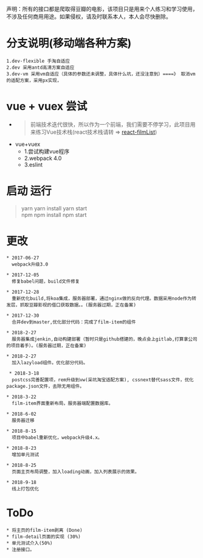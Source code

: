 声明：所有的接口都是爬取得豆瓣的电影，该项目只是用来个人练习和学习使用，不涉及任何商用用途。如果侵权，请及时联系本人，本人会尽快删除。

 
# 分支说明(移动端各种方案)
    1.dev-flexible 手淘自适应
    2.dev 采用antd高清方案自适应
    3.dev-vm 采用vm自适应（具体的参数还未调整，具体什么坑，还没注意到）====》 取消vm的适配方案，采用px实现，

# vue + vuex 尝试
  * >前端技术迭代很快，所以作为一个前端，我们需要不停学习，此项目用来练习Vue技术栈(react技术栈请转 => [react-filmList](https://github.com/LanceXuGood/react-flimList))
  * vue+vuex
    * 1.尝试构建vue程序
    * 2.webpack 4.0
    * 3.eslint 
    


# 启动 运行

   > yarn yarn install yarn start                                                    
   > npm npm install  npm start        


# 更改

    * 2017-06-27
      webpack升级3.0

    * 2017-12-05
      修复babel问题，build文件修复

    * 2017-12-28
      重新优化build,将koa集成，服务器部署，通过nginx做的反向代理。数据采用node作为转发层，抓取豆瓣影视的借口获取数据。。(服务器过期，正在备案)

    * 2017-12-30
      合并dev到master,优化部分代码：完成了film-item的组件

    * 2018-2-27
      服务器集成jenkin,自动构建部署（暂时只是github搭建的，晚点会上gitlab,打算拿公司的项目着手）。(服务器过期，正在备案)

    * 2018-2-27
      加入lazyload组件。优化部分代码。

     * 2018-3-18
      postcss完善配置项，rem升级到vw(采坑淘宝适配方案), cssnext替代sass文件，优化package.json文件，去除无用组件。

    * 2018-3-22
      film-item界面重新布局，服务器端配置数据库。

    * 2018-6-02
      服务器迁移

    * 2018-8-15
      项目中babel重新优化，webpack升级4.x。
      
    * 2018-8-23
      增加单元测试
    
    * 2018-8-25
      页面主页布局调整，加入loading动画，加入列表展示的效果。

    * 2018-9-18
      线上打包优化

# ToDo
    * 将主页的film-item剥离 (Done)
    * film-detail页面的实现 (30%)
    * 单元测试介入(50%)
    * 注册接口。
